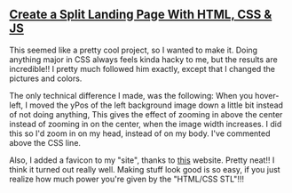 ## [Create a Split Landing Page With HTML, CSS & JS](https://www.youtube.com/watch?v=oRmQN244Ir0)

This seemed like a pretty cool project, so I wanted to make it. Doing anything
major in CSS always feels kinda hacky to me, but the results are incredible!!
I pretty much followed him exactly, except that I changed the pictures and
colors.

The only technical difference I made, was the following: When you hover-left,
I moved the yPos of the left background image down a little bit instead of not
doing anything, This gives the effect of zooming in above the center instead
of zooming in on the center, when the image width increases. I did this so I'd
zoom in on my head, instead of on my body. I've commented above the CSS line.

Also, I added a favicon to my "site", thanks to [this](http://www.dwuser.com/education/content/quick-tip-adding-a-favicon-to-your-website/) website. Pretty
neat!! I think it turned out really well. Making stuff look good is so easy,
if you just realize how much power you're given by the "HTML/CSS STL"!!!
